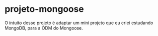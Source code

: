 # projeto-mongoose
O intuito desse projeto é adaptar um mini projeto que eu criei estudando MongoDB, para a ODM do Mongoose.
